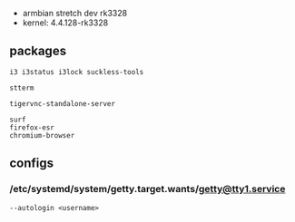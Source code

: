 - armbian stretch dev rk3328
- kernel: 4.4.128-rk3328

## packages
```
i3 i3status i3lock suckless-tools

stterm

tigervnc-standalone-server

surf
firefox-esr
chromium-browser
```

## configs
### /etc/systemd/system/getty.target.wants/getty@tty1.service

```
--autologin <username>
```

